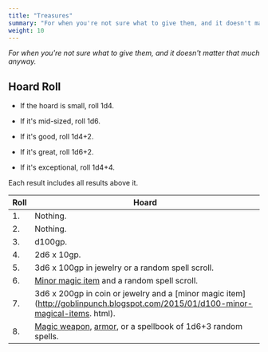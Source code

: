 ```yaml
---
title: "Treasures"
summary: "For when you're not sure what to give them, and it doesn't matter that much anyway"
weight: 10
---
```


_For when you're not sure what to give them, and it doesn't matter that much anyway._

## Hoard Roll

- If the hoard is small, roll 1d4.

- If it's mid-sized, roll 1d6.

- If it's good, roll 1d4+2.

- If it's great, roll 1d6+2.

- If it's exceptional, roll 1d4+4.

Each result includes all results above it.

| Roll | Hoard                                                                                                                                                                                                                                |
| ---- | ------------------------------------------------------------------------------------------------------------------------------------------------------------------------------------------------------------------------------------ |
| 1.   | Nothing.                                                                                                                                                                                                                             |
| 2.   | Nothing.                                                                                                                                                                                                                             |
| 3.   | d100gp.                                                                                                                                                                                                                              |
| 4.   | 2d6 x 10gp.                                                                                                                                                                                                                          |
| 5.   | 3d6 x 100gp in jewelry or a random spell scroll.                                                                                                                                                                                     |
| 6.   | [Minor magic item](http://goblinpunch.blogspot.com/2015/01/d100-minor-magical-items.html) and a random spell scroll.                                                                                                                 |
| 7.   | 3d6 x 200gp in coin or jewelry and a [minor magic item](http://goblinpunch.blogspot.com/2015/01/d100-minor-magical-items. html).                                                                                                      |
| 8.   | [Magic weapon](http://goblinpunch.blogspot.com/2014/05/magic-weapons-again-magic-weapons-again.html), [armor](http://goblinpunch.blogspot.com/2016/03/oh-my-god-more-magic-weapons-and.html), or a spellbook of 1d6+3 random spells. |
